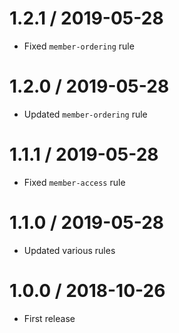 1.2.1 / 2019-05-28
==================
- Fixed `member-ordering` rule


1.2.0 / 2019-05-28
==================
- Updated `member-ordering` rule


1.1.1 / 2019-05-28
==================
- Fixed `member-access` rule


1.1.0 / 2019-05-28
==================
- Updated various rules


1.0.0 / 2018-10-26
==================
- First release
